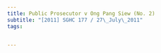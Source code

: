 ```yaml
---
title: Public Prosecutor v Ong Pang Siew (No. 2) 
subtitle: "[2011] SGHC 177 / 27\_July\_2011"
tags:


---
```


